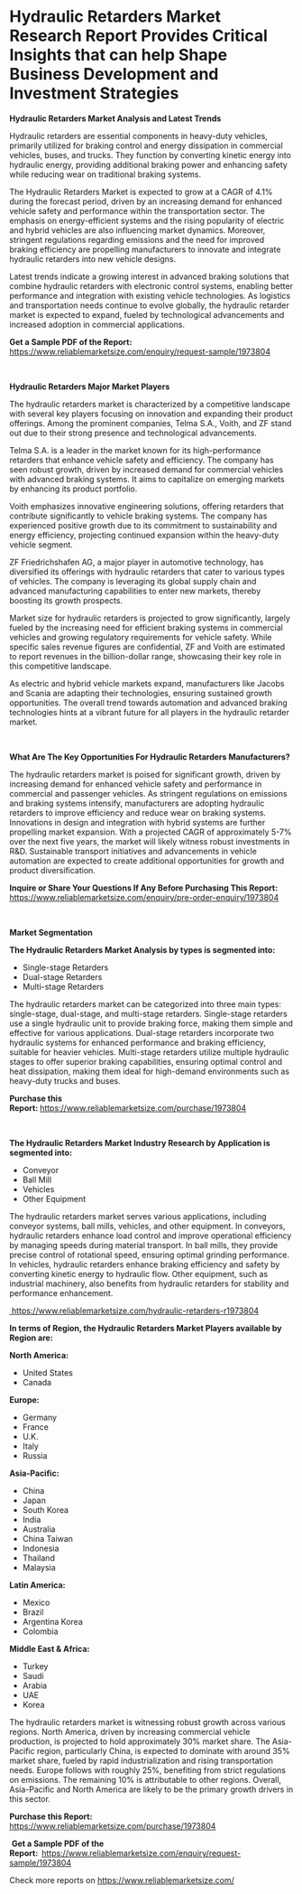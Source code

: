<p><h1>Hydraulic Retarders Market Research Report Provides Critical Insights that can help Shape Business Development and Investment Strategies</h1></p><p><strong>Hydraulic Retarders Market Analysis and Latest Trends</strong></p>
<p><p>Hydraulic retarders are essential components in heavy-duty vehicles, primarily utilized for braking control and energy dissipation in commercial vehicles, buses, and trucks. They function by converting kinetic energy into hydraulic energy, providing additional braking power and enhancing safety while reducing wear on traditional braking systems. </p><p>The Hydraulic Retarders Market is expected to grow at a CAGR of 4.1% during the forecast period, driven by an increasing demand for enhanced vehicle safety and performance within the transportation sector. The emphasis on energy-efficient systems and the rising popularity of electric and hybrid vehicles are also influencing market dynamics. Moreover, stringent regulations regarding emissions and the need for improved braking efficiency are propelling manufacturers to innovate and integrate hydraulic retarders into new vehicle designs. </p><p>Latest trends indicate a growing interest in advanced braking solutions that combine hydraulic retarders with electronic control systems, enabling better performance and integration with existing vehicle technologies. As logistics and transportation needs continue to evolve globally, the hydraulic retarder market is expected to expand, fueled by technological advancements and increased adoption in commercial applications.</p></p>
<p><strong>Get a Sample PDF of the Report:&nbsp;</strong> <a href="https://www.reliablemarketsize.com/enquiry/request-sample/1973804?utm_campaign=3248&utm_medium=2&utm_source=Github&utm_content=ia&utm_term=11042025&utm_id=hydraulic-retarders">https://www.reliablemarketsize.com/enquiry/request-sample/1973804</a></p>
<p>&nbsp;</p>
<p><strong>Hydraulic Retarders Major Market Players</strong></p>
<p><p>The hydraulic retarders market is characterized by a competitive landscape with several key players focusing on innovation and expanding their product offerings. Among the prominent companies, Telma S.A., Voith, and ZF stand out due to their strong presence and technological advancements.</p><p>Telma S.A. is a leader in the market known for its high-performance retarders that enhance vehicle safety and efficiency. The company has seen robust growth, driven by increased demand for commercial vehicles with advanced braking systems. It aims to capitalize on emerging markets by enhancing its product portfolio.</p><p>Voith emphasizes innovative engineering solutions, offering retarders that contribute significantly to vehicle braking systems. The company has experienced positive growth due to its commitment to sustainability and energy efficiency, projecting continued expansion within the heavy-duty vehicle segment.</p><p>ZF Friedrichshafen AG, a major player in automotive technology, has diversified its offerings with hydraulic retarders that cater to various types of vehicles. The company is leveraging its global supply chain and advanced manufacturing capabilities to enter new markets, thereby boosting its growth prospects.</p><p>Market size for hydraulic retarders is projected to grow significantly, largely fueled by the increasing need for efficient braking systems in commercial vehicles and growing regulatory requirements for vehicle safety. While specific sales revenue figures are confidential, ZF and Voith are estimated to report revenues in the billion-dollar range, showcasing their key role in this competitive landscape.</p><p>As electric and hybrid vehicle markets expand, manufacturers like Jacobs and Scania are adapting their technologies, ensuring sustained growth opportunities. The overall trend towards automation and advanced braking technologies hints at a vibrant future for all players in the hydraulic retarder market.</p></p>
<p>&nbsp;</p>
<p><strong>What Are The Key Opportunities For Hydraulic Retarders Manufacturers?</strong></p>
<p><p>The hydraulic retarders market is poised for significant growth, driven by increasing demand for enhanced vehicle safety and performance in commercial and passenger vehicles. As stringent regulations on emissions and braking systems intensify, manufacturers are adopting hydraulic retarders to improve efficiency and reduce wear on braking systems. Innovations in design and integration with hybrid systems are further propelling market expansion. With a projected CAGR of approximately 5-7% over the next five years, the market will likely witness robust investments in R&D. Sustainable transport initiatives and advancements in vehicle automation are expected to create additional opportunities for growth and product diversification.</p></p>
<p><strong>Inquire or Share Your Questions If Any Before Purchasing This Report:</strong> <a href="https://www.reliablemarketsize.com/enquiry/pre-order-enquiry/1973804?utm_campaign=3248&utm_medium=2&utm_source=Github&utm_content=ia&utm_term=11042025&utm_id=hydraulic-retarders">https://www.reliablemarketsize.com/enquiry/pre-order-enquiry/1973804</a></p>
<p>&nbsp;</p>
<p><strong>Market Segmentation</strong></p>
<p><strong>The Hydraulic Retarders Market Analysis by types is segmented into:</strong></p>
<p><ul><li>Single-stage Retarders</li><li>Dual-stage Retarders</li><li>Multi-stage Retarders</li></ul></p>
<p><p>The hydraulic retarders market can be categorized into three main types: single-stage, dual-stage, and multi-stage retarders. Single-stage retarders use a single hydraulic unit to provide braking force, making them simple and effective for various applications. Dual-stage retarders incorporate two hydraulic systems for enhanced performance and braking efficiency, suitable for heavier vehicles. Multi-stage retarders utilize multiple hydraulic stages to offer superior braking capabilities, ensuring optimal control and heat dissipation, making them ideal for high-demand environments such as heavy-duty trucks and buses.</p></p>
<p><strong>Purchase this Report:&nbsp;</strong><a href="https://www.reliablemarketsize.com/purchase/1973804?utm_campaign=3248&utm_medium=2&utm_source=Github&utm_content=ia&utm_term=11042025&utm_id=hydraulic-retarders">https://www.reliablemarketsize.com/purchase/1973804</a></p>
<p>&nbsp;</p>
<p><strong>The Hydraulic Retarders Market Industry Research by Application is segmented into:</strong></p>
<p><ul><li>Conveyor</li><li>Ball Mill</li><li>Vehicles</li><li>Other Equipment</li></ul></p>
<p><p>The hydraulic retarders market serves various applications, including conveyor systems, ball mills, vehicles, and other equipment. In conveyors, hydraulic retarders enhance load control and improve operational efficiency by managing speeds during material transport. In ball mills, they provide precise control of rotational speed, ensuring optimal grinding performance. In vehicles, hydraulic retarders enhance braking efficiency and safety by converting kinetic energy to hydraulic flow. Other equipment, such as industrial machinery, also benefits from hydraulic retarders for stability and performance enhancement.</p></p>
<p><a href="https://www.reliablemarketsize.com/hydraulic-retarders-r1973804?utm_campaign=3248&utm_medium=2&utm_source=Github&utm_content=ia&utm_term=11042025&utm_id=hydraulic-retarders">&nbsp;https://www.reliablemarketsize.com/hydraulic-retarders-r1973804</a></p>
<p><strong>In terms of Region, the Hydraulic Retarders Market Players available by Region are:</strong></p>
<p>
    <p> <strong> North America: </strong>
        <ul>
            <li>United States</li>
            <li>Canada</li>
        </ul>
        </p> 
    <p> <strong> Europe: </strong>
        <ul>
            <li>Germany</li>
            <li>France</li>
            <li>U.K.</li>
            <li>Italy</li>
            <li>Russia</li>
        </ul>
        </p> 
    <p> <strong> Asia-Pacific: </strong>
        <ul>
            <li>China</li>
            <li>Japan</li>
            <li>South Korea</li>
            <li>India</li>
            <li>Australia</li>
            <li>China Taiwan</li>
            <li>Indonesia</li>
            <li>Thailand</li>
            <li>Malaysia</li>
        </ul>
        </p> 
    <p> <strong> Latin America: </strong>
        <ul>
            <li>Mexico</li>
            <li>Brazil</li>
            <li>Argentina Korea</li>
            <li>Colombia</li>
        </ul>
        </p> 
    <p> <strong> Middle East & Africa: </strong>
        <ul>
            <li>Turkey</li>
            <li>Saudi</li>
            <li>Arabia</li>
            <li>UAE</li>
            <li>Korea</li>
        </ul>
    </p>
    </p>
<p><p>The hydraulic retarders market is witnessing robust growth across various regions. North America, driven by increasing commercial vehicle production, is projected to hold approximately 30% market share. The Asia-Pacific region, particularly China, is expected to dominate with around 35% market share, fueled by rapid industrialization and rising transportation needs. Europe follows with roughly 25%, benefiting from strict regulations on emissions. The remaining 10% is attributable to other regions. Overall, Asia-Pacific and North America are likely to be the primary growth drivers in this sector.</p></p>
<p><strong>Purchase this Report: </strong><a href="https://www.reliablemarketsize.com/purchase/1973804?utm_campaign=3248&utm_medium=2&utm_source=Github&utm_content=ia&utm_term=11042025&utm_id=hydraulic-retarders">https://www.reliablemarketsize.com/purchase/1973804</a></p>
<p>&nbsp;<strong>Get a Sample PDF of the Report:&nbsp;&nbsp;</strong><a href="https://www.reliablemarketsize.com/enquiry/request-sample/1973804?utm_campaign=3248&utm_medium=2&utm_source=Github&utm_content=ia&utm_term=11042025&utm_id=hydraulic-retarders">https://www.reliablemarketsize.com/enquiry/request-sample/1973804</a></p>
<p><strong></strong></p>
<p>Check more reports on <a href="https://www.reliablemarketsize.com/?utm_campaign=3248&utm_medium=2&utm_source=Github&utm_content=ia&utm_term=11042025&utm_id=hydraulic-retarders">https://www.reliablemarketsize.com/</a></p>